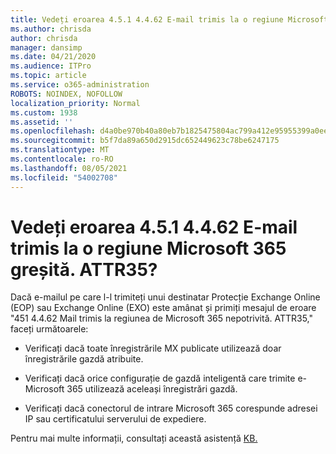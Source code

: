 ```yaml
---
title: Vedeți eroarea 4.5.1 4.4.62 E-mail trimis la o regiune Microsoft 365 greșită. ATTR35?
ms.author: chrisda
author: chrisda
manager: dansimp
ms.date: 04/21/2020
ms.audience: ITPro
ms.topic: article
ms.service: o365-administration
ROBOTS: NOINDEX, NOFOLLOW
localization_priority: Normal
ms.custom: 1938
ms.assetid: ''
ms.openlocfilehash: d4a0be970b40a80eb7b1825475804ac799a412e95955399a0ee120ae0d2a12df
ms.sourcegitcommit: b5f7da89a650d2915dc652449623c78be6247175
ms.translationtype: MT
ms.contentlocale: ro-RO
ms.lasthandoff: 08/05/2021
ms.locfileid: "54002708"
---
```

# <a name="are-you-seeing-error-451-4462-mail-sent-to-the-wrong-microsoft-365-region-attr35"></a>Vedeți eroarea 4.5.1 4.4.62 E-mail trimis la o regiune Microsoft 365 greșită. ATTR35?

Dacă e-mailul pe care l-l trimiteți unui destinatar Protecție Exchange Online (EOP) sau Exchange Online (EXO) este amânat și primiți mesajul de eroare "451 4.4.62 Mail trimis la regiunea de Microsoft 365 nepotrivită. ATTR35," faceți următoarele:

- Verificați dacă toate înregistrările MX publicate utilizează doar înregistrările gazdă atribuite.

- Verificați dacă orice configurație de gazdă inteligentă care trimite e-Microsoft 365 utilizează aceleași înregistrări gazdă.

- Verificați dacă conectorul de intrare Microsoft 365 corespunde adresei IP sau certificatului serverului de expediere.

Pentru mai multe informații, consultați această asistență [KB.](https://support.microsoft.com/help/4057301/attr35-response-code-when-mail-is-sent-to-eop-exo)

